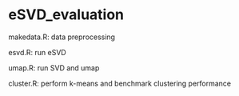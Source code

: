 # eSVD_evaluation

makedata.R: data preprocessing

esvd.R:     run eSVD

umap.R:     run SVD and umap

cluster.R:  perform k-means and benchmark clustering performance
